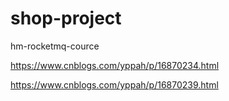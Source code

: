 # shop-project
hm-rocketmq-cource

<https://www.cnblogs.com/yppah/p/16870234.html>

<https://www.cnblogs.com/yppah/p/16870239.html>
